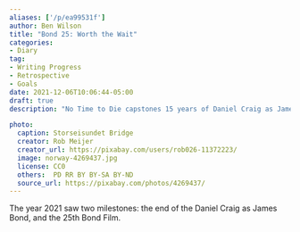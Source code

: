 ```yaml
---
aliases: ['/p/ea99531f']
author: Ben Wilson
title: "Bond 25: Worth the Wait"
categories:
- Diary
tag:
- Writing Progress
- Retrospective
- Goals
date: 2021-12-06T10:06:44-05:00
draft: true
description: "No Time to Die capstones 15 years of Daniel Craig as James Bond. Was the era worth it?"

photo:
  caption: Storseisundet Bridge
  creator: Rob Meijer
  creator_url: https://pixabay.com/users/rob026-11372223/
  image: norway-4269437.jpg
  license: CC0
  others:  PD RR BY BY-SA BY-ND
  source_url: https://pixabay.com/photos/4269437/
---
```


The year 2021 saw two milestones: the end of the Daniel Craig as James Bond, and the 25th Bond Film. 